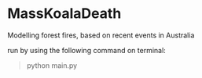 # MassKoalaDeath

Modelling forest fires, based on recent events in Australia


run by using the following command on terminal:
> python main.py
